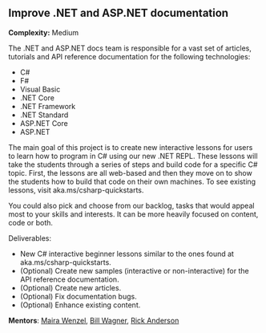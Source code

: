 ## Improve .NET and ASP.NET documentation

**Complexity:** Medium

The .NET and ASP.NET docs team is responsible for a vast set of articles, tutorials and API reference documentation for the following technologies:
* C#
* F#
* Visual Basic
* .NET Core
* .NET Framework
* .NET Standard
* ASP.NET Core
* ASP.NET

The main goal of this project is to create new interactive lessons for users to learn how to program in C# using our new .NET REPL. These lessons will take the students through a series of steps and build code for a specific C# topic. First, the lessons are all web-based and then they move on to show the students how to build that code on their own machines. To see existing lessons, visit aka.ms/csharp-quickstarts.

You could also pick and choose from our backlog, tasks that would appeal most to your skills and interests. It can be more heavily focused on content, code or both.

Deliverables:
* New C# interactive beginner lessons similar to the ones found at aka.ms/csharp-quickstarts.
* (Optional) Create new samples (interactive or non-interactive) for the API reference documentation.
* (Optional) Create new articles.
* (Optional) Fix documentation bugs.
* (Optional) Enhance existing content.

**Mentors**: [Maira Wenzel](https://github.com/mairaw), [Bill Wagner](https://github.com/BillWagner), [Rick Anderson](https://github.com/Rick-Anderson)
